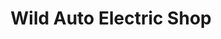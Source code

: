 ---
title: "Wild Auto Electric Shop"
url: /barre-city/wild-auto-electric-shop/
shop: Autowerkstatt
---